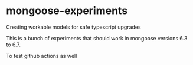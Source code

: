 # mongoose-experiments
Creating workable models for safe typescript upgrades

This is a bunch of experiments that should work in mongoose versions 6.3 to 6.7.

To test github actions as well
